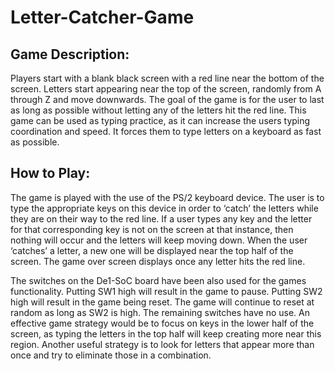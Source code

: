 # Letter-Catcher-Game

## Game Description:

Players start with a blank black screen with a red line near the bottom of the
screen. Letters start appearing near the top of the screen, randomly from A
through Z and move downwards. The goal of the game is for the user to last as
long as possible without letting any of the letters hit the red line.
This game can be used as typing practice, as it can increase the users typing
coordination and speed. It forces them to type letters on a keyboard as fast as
possible.

## How to Play:

The game is played with the use of the PS/2 keyboard device. The user is to
type the appropriate keys on this device in order to ‘catch’ the letters while
they are on their way to the red line. If a user types any key and the letter for
that corresponding key is not on the screen at that instance, then nothing will
occur and the letters will keep moving down. When the user ‘catches’ a letter, a
new one will be displayed near the top half of the screen. The game over
screen displays once any letter hits the red line.

The switches on the De1-SoC board have been also used for the games
functionality. Putting SW1 high will result in the game to pause. Putting SW2
high will result in the game being reset. The game will continue to reset at
random as long as SW2 is high. The remaining switches have no use.
An effective game strategy would be to focus on keys in the lower half of the
screen, as typing the letters in the top half will keep creating more near this
region. Another useful strategy is to look for letters that appear more than
once and try to eliminate those in a combination.
